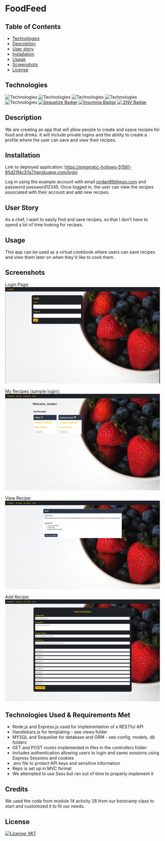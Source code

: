 # FoodFeed

## Table of Contents

* [Technologies](#technologies)
* [Description](#description)
* [User story](#user-story)
* [Installation](#installation)
* [Usage](#usage)
* [Screenshots](#screenshots)
* [License](#license)

## Technologies
![Technologies](https://img.shields.io/badge/-Git-F05032?logo=Git&logoColor=white)
![Technologies](https://img.shields.io/badge/-JavaScript-007396?logo=JavaScript&logoColor=white)
![Technologies](https://img.shields.io/badge/-Node.js-339933?logo=Node.js&logoColor=white)
![Technologies](https://img.shields.io/badge/-npm-CB3837?logo=npm&logoColor=white)
![Technologies](https://img.shields.io/badge/-MySQL-4479A1?logo=MySQL&logoColor=white)
[![Sequelize Badge](https://img.shields.io/badge/Sequelize-52B0E7?logo=sequelize&logoColor=fff&style=flat)](https://sequelize.org/docs/v6/)
[![Insomnia Badge](https://img.shields.io/badge/Insomnia-4000BF?logo=insomnia&logoColor=fff&style=flat)](https://insomnia.rest/)
[![.ENV Badge](https://img.shields.io/badge/.ENV-ECD53F?logo=dotenv&logoColor=000&style=flat)](https://www.npmjs.com/package/dotenv)


## Description
We are creating an app that will allow people to create and ssave recipes for food and drinks. It will include private logins and the ability to create a profile where the user can save and view their recipes.

## Installation

Link to deployed application: https://enigmatic-hollows-51581-85d21f4c37a7.herokuapp.com/login

Log in using the example account with email jordan99@msn.com and password password12345. Once logged in, the user can view the recipes associated with their account and add new recipes. 

## User Story
As a chef, I want to easily find and save recipes, so that I don't have to spend a lot of time looking for recipes.

## Usage
This app can be used as a virtual cookbook where users can save recipes and view them later on when they'd like to cook them. 

## Screenshots

Login Page: 
![login](./public/img/login.png) 

My Recipes (sample login): 
![my recipes](./public/img/myrecipes.png)

View Recipe:
![view](./public/img/view.png) 

Add Recipe:
![login](./public/img/add.png) 

## Technologies Used & Requirements Met

- Node.js and Express.js used for implementation of a RESTful API
- Handlebars.js for templating - see views folder
- MYSQL and Sequelize for database and ORM - see config, models, db folders
- GET and POST routes implemented in files in the controllers folder
- Includes authentication allowing users to login and saves sessions using Express Sessions and cookies
- .env file to protect API keys and sensitive information
- Repo is set up in MVC format
- We attempted to use Sass but ran out of time to properly implement it

## Credits

We used the code from module 14 activity 28 from our bootcamp class to start and customized it to fit our needs.

## License

[![License: MIT](https://img.shields.io/badge/License-MIT-yellow.svg)](https://opensource.org/licenses/MIT)
  


[def]: #user_story
